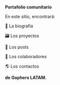 **Portafolio comunitario**

En este sitio, encontrará:

🗿 La biografía

🗃️ Los proyectos

📝 Los posts

👥 Los colaboradores

🌎 Los contactos

**de Gophers LATAM.**

